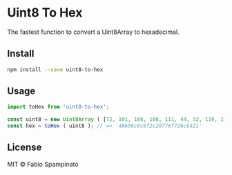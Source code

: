 # Uint8 To Hex

The fastest function to convert a Uint8Array to hexadecimal.

## Install

```sh
npm install --save uint8-to-hex
```

## Usage

```ts
import toHex from 'uint8-to-hex';

const uint8 = new Uint8Array ( [72, 101, 108, 108, 111, 44, 32, 119, 111, 114, 108, 100, 33] );
const hex = toHex ( uint8 ); // => '48656c6c6f2c20776f726c6421'
```

## License

MIT © Fabio Spampinato
